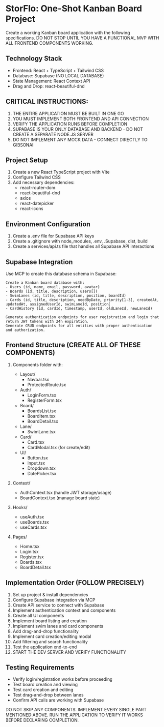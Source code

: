 # StorFlo: One-Shot Kanban Board Project

Create a working Kanban board application with the following specifications. DO NOT STOP UNTIL YOU HAVE A FUNCTIONAL MVP WITH ALL FRONTEND COMPONENTS WORKING.

## Technology Stack
- Frontend: React + TypeScript + Tailwind CSS
- Database: Supabase (NO LOCAL DATABASE)
- State Management: React Context API
- Drag and Drop: react-beautiful-dnd

## CRITICAL INSTRUCTIONS:
1. THE ENTIRE APPLICATION MUST BE BUILT IN ONE GO
2. YOU MUST IMPLEMENT BOTH FRONTEND AND API CONNECTION
3. VERIFY THE APPLICATION RUNS BEFORE COMPLETION
4. SUPABASE IS YOUR ONLY DATABASE AND BACKEND - DO NOT CREATE A SEPARATE NODE.JS SERVER
5. DO NOT IMPLEMENT ANY MOCK DATA - CONNECT DIRECTLY TO GIBSONAI

## Project Setup
1. Create a new React TypeScript project with Vite
2. Configure Tailwind CSS
3. Add necessary dependencies:
   - react-router-dom
   - react-beautiful-dnd
   - axios
   - react-datepicker
   - react-icons

## Environment Configuration
1. Create a .env file for Supabase API keys
2. Create a .gitignore with node_modules, .env, .Supabase, dist, build
3. Create a services/api.ts file that handles all Supabase API interactions

## Supabase Integration
Use MCP to create this database schema in Supabase:
```
Create a Kanban board database with:
- Users (id, name, email, password, avatar)
- Boards (id, title, description, users[])
- SwimLanes (id, title, description, position, boardId)
- Cards (id, title, description, needByDate, priority[1-3], createdAt, updatedAt, assignedUserId, swimLaneId, position)
- CardHistory (id, cardId, timestamp, userId, oldLaneId, newLaneId)

Generate authentication endpoints for user registration and login that return JWT tokens with 24h expiration. 
Generate CRUD endpoints for all entities with proper authentication and authorization.
```

## Frontend Structure (CREATE ALL OF THESE COMPONENTS)
1. Components folder with:
   - Layout/
     - Navbar.tsx
     - ProtectedRoute.tsx
   - Auth/
     - LoginForm.tsx
     - RegisterForm.tsx
   - Board/
     - BoardsList.tsx
     - BoardItem.tsx
     - BoardDetail.tsx
   - Lane/
     - SwimLane.tsx
   - Card/
     - Card.tsx
     - CardModal.tsx (for create/edit)
   - UI/
     - Button.tsx
     - Input.tsx
     - Dropdown.tsx
     - DatePicker.tsx

2. Context/
   - AuthContext.tsx (handle JWT storage/usage)
   - BoardContext.tsx (manage board state)

3. Hooks/
   - useAuth.tsx
   - useBoards.tsx
   - useCards.tsx

4. Pages/
   - Home.tsx
   - Login.tsx
   - Register.tsx
   - Boards.tsx
   - BoardDetail.tsx

## Implementation Order (FOLLOW PRECISELY)
1. Set up project & install dependencies
2. Configure Supabase integration via MCP
3. Create API service to connect with Supabase
4. Implement authentication context and components
5. Create all UI components
6. Implement board listing and creation
7. Implement swim lanes and card components
8. Add drag-and-drop functionality
9. Implement card creation/editing modal
10. Add filtering and search functionality
11. Test the application end-to-end
12. START THE DEV SERVER AND VERIFY FUNCTIONALITY

## Testing Requirements
- Verify login/registration works before proceeding
- Test board creation and viewing
- Test card creation and editing
- Test drag-and-drop between lanes
- Confirm API calls are working with Supabase

DO NOT SKIP ANY COMPONENTS. IMPLEMENT EVERY SINGLE PART MENTIONED ABOVE. RUN THE APPLICATION TO VERIFY IT WORKS BEFORE DECLARING COMPLETION.

